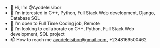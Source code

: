 - 👋 Hi, I’m @Ayodeleisibor
- 👀 I’m interested in C++, Python, Full Stack Web development, Django, Database SQL
- 🌱 I’m open to Full Time Coding job, Remote
- 💞️ I’m looking to collaborate on C++, Python, Full Stack Web development, SQL project
- 📫 How to reach me ayodeleisibor@gmail.com, +2348169500462

<!---
Ayodeleisibor/Ayodeleisibor is a ✨ special PROGRAMER, SOFTWARE ENGINEER ✨ repository because its `README.md` (this file) appears on your GitHub profile.
You can click the Preview link to take a look at your changes.
--->
